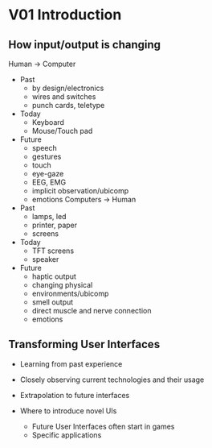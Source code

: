# V01 Introduction 
## How input/output is changing 
Human -> Computer 
- Past
  - by design/electronics 
  - wires and switches 
  - punch cards, teletype
- Today 
  - Keyboard
  - Mouse/Touch pad
- Future 
  - speech
  - gestures 
  - touch 
  - eye-gaze
  - EEG, EMG
  - implicit observation/ubicomp
  - emotions
Computers -> Human 
- Past 
  - lamps, led
  - printer, paper
  - screens
- Today
  - TFT screens
  - speaker
- Future 
  - haptic output
  - changing physical
  - environments/ubicomp
  - smell output
  - direct muscle and nerve connection
  - emotions 
## Transforming User Interfaces 
- Learning from past experience 
- Closely observing current technologies and their usage 
- Extrapolation to future interfaces 

- Where to introduce novel UIs
  - Future User Interfaces often start in games 
  - Specific applications 
